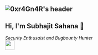## ![0xr4Gn4R's header](https://github.com/0xr4Gn4R/0xr4Gn4R/blob/main/Res/gb-0xr4gn4r.png)


<h2> Hi, I'm Subhajit Sahana 👋</h2>
<p><em>Security Enthusaist and Bugbounty Hunter<br><img src="https://media.giphy.com/media/WUlplcMpOCEmTGBtBW/giphy.gif" width="30"><br><br>
